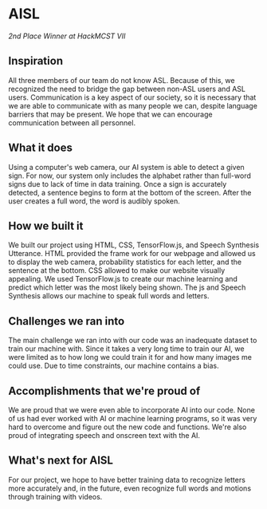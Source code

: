 # AISL

*2nd Place Winner at HackMCST VII*

## Inspiration

All three members of our team do not know ASL. Because of this, we recognized the need to bridge the gap between non-ASL users and ASL users. Communication is a key aspect of our society, so it is necessary that we are able to communicate with as many people we can, despite language barriers that may be present. We hope that we can encourage communication between all personnel.

## What it does

Using a computer's web camera, our AI system is able to detect a given sign. For now, our system only includes the alphabet rather than full-word signs due to lack of time in data training. Once a sign is accurately detected, a sentence begins to form at the bottom of the screen. After the user creates a full word, the word is audibly spoken.

## How we built it

We built our project using HTML, CSS, TensorFlow.js, and Speech Synthesis Utterance. HTML provided the frame work for our webpage and allowed us to display the web camera, probability statistics for each letter, and the sentence at the bottom. CSS allowed to make our website visually appealing. We used TensorFlow.js to create our machine learning and predict which letter was the most likely being shown. The js and Speech Synthesis allows our machine to speak full words and letters.

## Challenges we ran into

The main challenge we ran into with our code was an inadequate dataset to train our machine with. Since it takes a very long time to train our AI, we were limited as to how long we could train it for and how many images me could use. Due to time constraints, our machine contains a bias.

## Accomplishments that we're proud of

We are proud that we were even able to incorporate AI into our code. None of us had ever worked with AI or machine learning programs, so it was very hard to overcome and figure out the new code and functions. We're also proud of integrating speech and onscreen text with the AI.

## What's next for AISL

For our project, we hope to have better training data to recognize letters more accurately and, in the future, even recognize full words and motions through training with videos.
